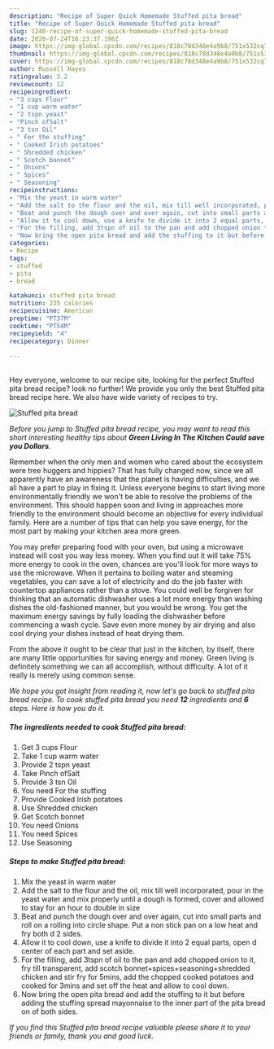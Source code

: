 ```yaml
---
description: "Recipe of Super Quick Homemade Stuffed pita bread"
title: "Recipe of Super Quick Homemade Stuffed pita bread"
slug: 1240-recipe-of-super-quick-homemade-stuffed-pita-bread
date: 2020-07-24T16:23:37.196Z
image: https://img-global.cpcdn.com/recipes/818c78d348e4a9b8/751x532cq70/stuffed-pita-bread-recipe-main-photo.jpg
thumbnail: https://img-global.cpcdn.com/recipes/818c78d348e4a9b8/751x532cq70/stuffed-pita-bread-recipe-main-photo.jpg
cover: https://img-global.cpcdn.com/recipes/818c78d348e4a9b8/751x532cq70/stuffed-pita-bread-recipe-main-photo.jpg
author: Russell Hayes
ratingvalue: 3.2
reviewcount: 12
recipeingredient:
- "3 cups Flour"
- "1 cup warm water"
- "2 tspn yeast"
- "Pinch ofSalt"
- "3 tsn Oil"
- " For the stuffing"
- " Cooked Irish potatoes"
- " Shredded chicken"
- " Scotch bonnet"
- " Onions"
- " Spices"
- " Seasoning"
recipeinstructions:
- "Mix the yeast in warm water"
- "Add the salt to the flour and the oil, mix till well incorporated, pour in the yeast water and mix properly until a dough is formed, cover and allowed to stay for an hour to double in size"
- "Beat and punch the dough over and over again, cut into small parts and roll on a rolling into circle shape. Put a non stick pan on a low heat and fry both d 2 sides."
- "Allow it to cool down, use a knife to divide it into 2 equal parts, open d center of each part and set aside."
- "For the filling, add 3tspn of oil to the pan and add chopped onion to it, fry till transparent, add scotch bonnet+spices+seasoning+shredded chicken and stir fry for 5mins, add the chopped cooked potatoes and cooked for 3mins and set off the heat and allow to cool down."
- "Now bring the open pita bread and add the stuffing to it but before adding the stuffing spread mayonnaise to the inner part of the pita bread on of both sides."
categories:
- Recipe
tags:
- stuffed
- pita
- bread

katakunci: stuffed pita bread 
nutrition: 235 calories
recipecuisine: American
preptime: "PT37M"
cooktime: "PT54M"
recipeyield: "4"
recipecategory: Dinner

---
```

<br>
Hey everyone, welcome to our recipe site, looking for the perfect Stuffed pita bread recipe? look no further! We provide you only the best Stuffed pita bread recipe here. We also have wide variety of recipes to try.
<br>


![Stuffed pita bread](https://img-global.cpcdn.com/recipes/818c78d348e4a9b8/751x532cq70/stuffed-pita-bread-recipe-main-photo.jpg)

<i>Before you jump to Stuffed pita bread recipe, you may want to read this short interesting healthy tips about 
<strong>Green Living In The Kitchen Could save you Dollars</strong>.</i>
</br>

Remember when the only men and women who cared about the ecosystem were tree huggers and hippies? That has fully changed now, since we all apparently have an awareness that the planet is having difficulties, and we all have a part to play in fixing it. Unless everyone begins to start living more environmentally friendly we won't be able to resolve the problems of the environment. This should happen soon and living in approaches more friendly to the environment should become an objective for every individual family. Here are a number of tips that can help you save energy, for the most part by making your kitchen area more green.

You may prefer preparing food with your oven, but using a microwave instead will cost you way less money. When you find out it will take 75% more energy to cook in the oven, chances are you'll look for more ways to use the microwave. When it pertains to boiling water and steaming vegetables, you can save a lot of electricity and do the job faster with countertop appliances rather than a stove. You could well be forgiven for thinking that an automatic dishwasher uses a lot more energy than washing dishes the old-fashioned manner, but you would be wrong. You get the maximum energy savings by fully loading the dishwasher before commencing a wash cycle. Save even more money by air drying and also cool drying your dishes instead of heat drying them.

From the above it ought to be clear that just in the kitchen, by itself, there are many little opportunities for saving energy and money. Green living is definitely something we can all accomplish, without difficulty. A lot of it really is merely using common sense.


<i>We hope you got insight from reading it, now let's go back to stuffed pita bread recipe. To cook stuffed pita bread you need <strong>12</strong> ingredients and <strong>6</strong> steps. Here is how you do it.
</i>

##### The ingredients needed to cook Stuffed pita bread:

1. Get 3 cups Flour
1. Take 1 cup warm water
1. Provide 2 tspn yeast
1. Take Pinch ofSalt
1. Provide 3 tsn Oil
1. You need  For the stuffing
1. Provide  Cooked Irish potatoes
1. Use  Shredded chicken
1. Get  Scotch bonnet
1. You need  Onions
1. You need  Spices
1. Use  Seasoning


##### Steps to make Stuffed pita bread:

1. Mix the yeast in warm water
1. Add the salt to the flour and the oil, mix till well incorporated, pour in the yeast water and mix properly until a dough is formed, cover and allowed to stay for an hour to double in size
1. Beat and punch the dough over and over again, cut into small parts and roll on a rolling into circle shape. Put a non stick pan on a low heat and fry both d 2 sides.
1. Allow it to cool down, use a knife to divide it into 2 equal parts, open d center of each part and set aside.
1. For the filling, add 3tspn of oil to the pan and add chopped onion to it, fry till transparent, add scotch bonnet+spices+seasoning+shredded chicken and stir fry for 5mins, add the chopped cooked potatoes and cooked for 3mins and set off the heat and allow to cool down.
1. Now bring the open pita bread and add the stuffing to it but before adding the stuffing spread mayonnaise to the inner part of the pita bread on of both sides.


<i>If you find this Stuffed pita bread recipe valuable please share it to your friends or family, thank you and good luck.</i>
